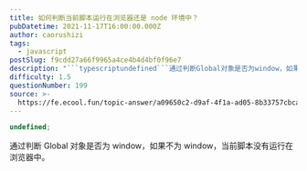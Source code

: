 ```yaml
---
title: 如何判断当前脚本运行在浏览器还是 node 环境中？
pubDatetime: 2021-11-17T16:00:00.000Z
author: caorushizi
tags:
  - javascript
postSlug: f9cdd27a66f9965a4ce4b4d4bf0f96e7
description: "```typescriptundefined```通过判断Global对象是否为window，如果不为window，当前脚本没有运行在浏览器中。"
difficulty: 1.5
questionNumber: 199
source: >-
  https://fe.ecool.fun/topic-answer/a09650c2-d9af-4f1a-ad05-8b33757cbca7?orderBy=updateTime&order=desc&tagId=10
---
```


```typescript
undefined;
```

通过判断 Global 对象是否为 window，如果不为 window，当前脚本没有运行在浏览器中。
